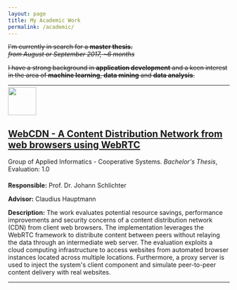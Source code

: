 ```yaml
---
layout: page
title: My Academic Work
permalink: /academic/
---
```


<div class="container">
  <div class="master-thesis-hint alert alert-danger" style="text-decoration:line-through;">
    <p>I'm currently in search for a <b>master thesis.</b> <br/><em>from August or September 2017, ~6 months</em></p>
    <p>I have a strong background in <b>application development</b> and a keen interest in the area of <b>machine learning</b>, <b>data mining</b> and <b>data analysis</b>.</p>
  </div>
  <hr/>
  <section id="pm_academic-work">
  <div class="pm_list">
    <div class="media">
      <div class="media-left">
        <img class="media-object" src="https://coursera-university-assets.s3.amazonaws.com/2c/6b2e1799cc2e95901e763daac8d476/TUM-Logo_360x360px.png" style="width: 64px; height: 64px; margin-top:-10px;">
      </div>
      <div class="media-body">
        <a href="http://www11.in.tum.de/forschung/projekte/webcdn" target="_blank">
          <h2 class="media-heading">
          <b>WebCDN - A Content Distribution Network from web browsers using WebRTC</b></h2>
        </a>
        <span class="pm_text_normal">
        Group of Applied Informatics - Cooperative Systems. <em>Bachelor's Thesis</em>, Evaluation: 1.0
        </span>
        <p class="pm_justify">
        <div class="pm_text_normal" style="margin-top:20px;">
        <p>
  	   	<b>Responsible:</b> Prof. Dr. Johann Schlichter
  	  </p>
  	  <p>
  	    <b>Advisor:</b> Claudius Hauptmann
        </p>
        <p class="pm_justify">
  	  <b>Description:</b>
        The work evaluates potential resource savings, performance improvements and security concerns of a content distribution network (CDN) from client web browsers. The implementation leverages the WebRTC framework to
  distribute content between peers without relaying the data through an intermediate web server. The evaluation exploits a cloud computing infrastructure to access websites from automated browser instances located across multiple locations. Furthermore, a proxy server is used to inject the system's client component and simulate peer-to-peer content delivery with real websites.
      	</p>
    </div>
  <hr/>
</div>
